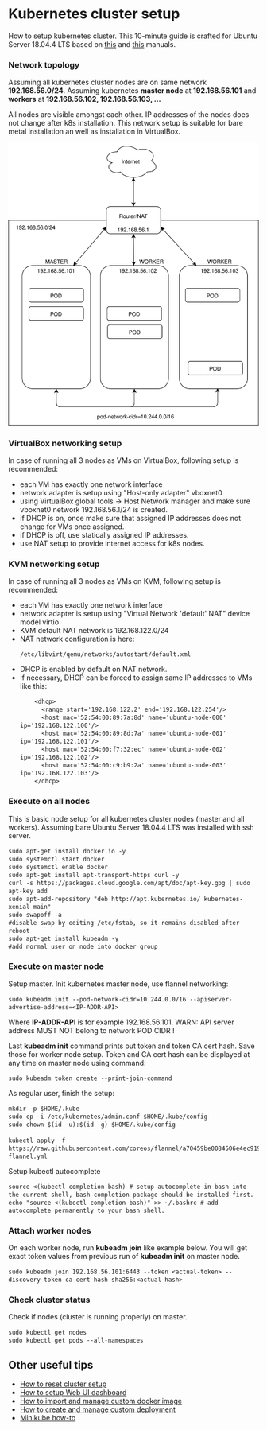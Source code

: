 # Kubernetes cluster setup
How to setup kubernetes cluster. This 10-minute guide is crafted for Ubuntu Server 18.04.4 LTS based on [this](https://www.linuxtechi.com/install-configure-kubernetes-ubuntu-18-04-ubuntu-18-10/) and
[this](https://kubernetes.io/docs/setup/independent/create-cluster-kubeadm/#pod-network) manuals.

### Network topology
Assuming all kubernetes cluster nodes are on same network __192.168.56.0/24__.
Assuming kubernetes __master node__ at __192.168.56.101__ and __workers__ at __192.168.56.102, 192.168.56.103, ...__

All nodes are visible amongst each other. IP addresses of the nodes does not change after k8s installation.
This network setup is suitable for bare metal installation an well as installation in VirtualBox.

![network](docs/k8s-network-setup.svg)

### VirtualBox networking setup
In case of running all 3 nodes as VMs on VirtualBox, following setup is recommended:
* each VM has exactly one network interface
* network adapter is setup using "Host-only adapter" vboxnet0
* using VirtualBox global tools -> Host Network manager and make sure vboxnet0 
  network 192.168.56.1/24 is created.
* if DHCP is on, once make sure that assigned IP addresses does not change for VMs once assigned.
* if DHCP is off, use statically assigned IP addresses.
* use NAT setup to provide internet access for k8s nodes.

### KVM networking setup
In case of running all 3 nodes as VMs on KVM, following setup is recommended:
* each VM has exactly one network interface
* network adapter is setup using "Virtual Network 'default' NAT" device model virtio
* KVM default NAT network is 192.168.122.0/24
* NAT network configuration is here:
  ```
  /etc/libvirt/qemu/networks/autostart/default.xml 
  ```
* DHCP is enabled by default on NAT network.
* If necessary, DHCP can be forced to assign same IP addresses to VMs like this:
  ```
      <dhcp>
        <range start='192.168.122.2' end='192.168.122.254'/>
        <host mac='52:54:00:89:7a:8d' name='ubuntu-node-000' ip='192.168.122.100'/>
        <host mac='52:54:00:89:8d:7a' name='ubuntu-node-001' ip='192.168.122.101'/>
        <host mac='52:54:00:f7:32:ec' name='ubuntu-node-002' ip='192.168.122.102'/>
        <host mac='52:54:00:c9:b9:2a' name='ubuntu-node-003' ip='192.168.122.103'/>
      </dhcp> 
  ```  

### Execute on all nodes
This is basic node setup for all kubernetes cluster nodes (master and all workers).
Assuming bare Ubuntu Server 18.04.4 LTS was installed with ssh server.
```
sudo apt-get install docker.io -y
sudo systemctl start docker
sudo systemctl enable docker
sudo apt-get install apt-transport-https curl -y
curl -s https://packages.cloud.google.com/apt/doc/apt-key.gpg | sudo apt-key add
sudo apt-add-repository "deb http://apt.kubernetes.io/ kubernetes-xenial main"
sudo swapoff -a	
#disable swap by editing /etc/fstab, so it remains disabled after reboot
sudo apt-get install kubeadm -y
#add normal user on node into docker group
```

### Execute on master node
Setup master. Init kubernetes master node, use flannel networking:
```
sudo kubeadm init --pod-network-cidr=10.244.0.0/16 --apiserver-advertise-address=<IP-ADDR-API>
```
Where __IP-ADDR-API__ is for example 192.168.56.101. WARN: API server address MUST NOT belong to network POD CIDR !

Last __kubeadm init__ command prints out token and token CA cert hash. Save those for worker node setup.
Token and CA cert hash can be displayed at any time on master node using command:
```
sudo kubeadm token create --print-join-command
```

As regular user, finish the setup:
```
mkdir -p $HOME/.kube
sudo cp -i /etc/kubernetes/admin.conf $HOME/.kube/config
sudo chown $(id -u):$(id -g) $HOME/.kube/config

kubectl apply -f https://raw.githubusercontent.com/coreos/flannel/a70459be0084506e4ec919aa1c114638878db11b/Documentation/kube-flannel.yml
```
Setup kubectl autocomplete
```
source <(kubectl completion bash) # setup autocomplete in bash into the current shell, bash-completion package should be installed first.
echo "source <(kubectl completion bash)" >> ~/.bashrc # add autocomplete permanently to your bash shell.
```

### Attach worker nodes
On each worker node, run __kubeadm join__ like example below. You will get exact token values from previous run of __kubeadm init__ on master node.
```
sudo kubeadm join 192.168.56.101:6443 --token <actual-token> --discovery-token-ca-cert-hash sha256:<actual-hash>
```

### Check cluster status
Check if nodes (cluster is running properly) on master.
```
sudo kubectl get nodes
sudo kubectl get pods --all-namespaces
```

## Other useful tips
* [How to reset cluster setup](docs/ResetK8sClusterSetup.md)
* [How to setup Web UI dashboard](docs/SetupWebDashboard.md)
* [How to import and manage custom docker image](docs/CustomImages.md)
* [How to create and manage custom deployment](docs/CustomDeployment.md) 
* [Minikube how-to](docs/MinikubeHowTo.md)

